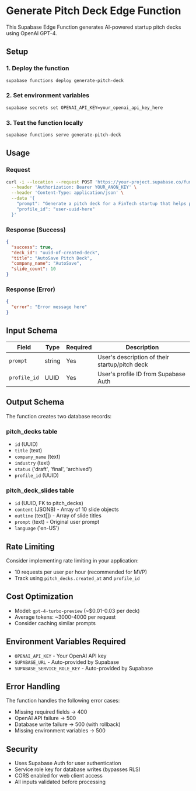 # Generate Pitch Deck Edge Function

This Supabase Edge Function generates AI-powered startup pitch decks using OpenAI GPT-4.

## Setup

### 1. Deploy the function

```bash
supabase functions deploy generate-pitch-deck
```

### 2. Set environment variables

```bash
supabase secrets set OPENAI_API_KEY=your_openai_api_key_here
```

### 3. Test the function locally

```bash
supabase functions serve generate-pitch-deck
```

## Usage

### Request

```bash
curl -i --location --request POST 'https://your-project.supabase.co/functions/v1/generate-pitch-deck' \
  --header 'Authorization: Bearer YOUR_ANON_KEY' \
  --header 'Content-Type: application/json' \
  --data '{
    "prompt": "Generate a pitch deck for a FinTech startup that helps people save money automatically",
    "profile_id": "user-uuid-here"
  }'
```

### Response (Success)

```json
{
  "success": true,
  "deck_id": "uuid-of-created-deck",
  "title": "AutoSave Pitch Deck",
  "company_name": "AutoSave",
  "slide_count": 10
}
```

### Response (Error)

```json
{
  "error": "Error message here"
}
```

## Input Schema

| Field | Type | Required | Description |
|-------|------|----------|-------------|
| `prompt` | string | Yes | User's description of their startup/pitch deck |
| `profile_id` | UUID | Yes | User's profile ID from Supabase Auth |

## Output Schema

The function creates two database records:

### pitch_decks table
- `id` (UUID)
- `title` (text)
- `company_name` (text)
- `industry` (text)
- `status` ('draft', 'final', 'archived')
- `profile_id` (UUID)

### pitch_deck_slides table
- `id` (UUID, FK to pitch_decks)
- `content` (JSONB) - Array of 10 slide objects
- `outline` (text[]) - Array of slide titles
- `prompt` (text) - Original user prompt
- `language` ('en-US')

## Rate Limiting

Consider implementing rate limiting in your application:
- 10 requests per user per hour (recommended for MVP)
- Track using `pitch_decks.created_at` and `profile_id`

## Cost Optimization

- Model: `gpt-4-turbo-preview` (~$0.01-0.03 per deck)
- Average tokens: ~3000-4000 per request
- Consider caching similar prompts

## Environment Variables Required

- `OPENAI_API_KEY` - Your OpenAI API key
- `SUPABASE_URL` - Auto-provided by Supabase
- `SUPABASE_SERVICE_ROLE_KEY` - Auto-provided by Supabase

## Error Handling

The function handles the following error cases:
- Missing required fields → 400
- OpenAI API failure → 500
- Database write failure → 500 (with rollback)
- Missing environment variables → 500

## Security

- Uses Supabase Auth for user authentication
- Service role key for database writes (bypasses RLS)
- CORS enabled for web client access
- All inputs validated before processing
